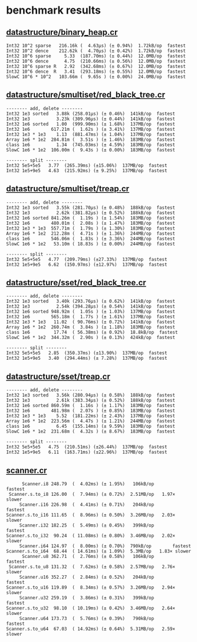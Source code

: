# benchmark results

## [datastructure/binary_heap.cr](https://github.com/yuruhi/crystal_lib/blob/master/benchmarks/datastructure/binary_heap.cr)

```
Int32 10^2 sparse   216.16k (  4.63µs) (± 0.94%)  1.72kB/op  fastest
Int32 10^2 dence    212.62k (  4.70µs) (± 0.42%)  1.72kB/op  fastest
Int32 10^6 sparse     5.33  (187.70ms) (± 0.44%)  12.0MB/op  fastest
Int32 10^6 dence      4.75  (210.66ms) (± 0.56%)  12.0MB/op  fastest
Int32 10^6 sparse R   2.92  (342.68ms) (± 0.67%)  12.0MB/op  fastest
Int32 10^6 dence  R   3.41  (293.18ms) (± 0.55%)  12.0MB/op  fastest
SlowC 10^6 * 10^2   103.66m (  9.65s ) (± 0.00%)  24.0MB/op  fastest
```

## [datastructure/smultiset/red_black_tree.cr](https://github.com/yuruhi/crystal_lib/blob/master/benchmarks/datastructure/smultiset/red_black_tree.cr)

```
-------- add, delete --------
Int32 1e3 sorted   3.88k (258.01µs) (± 0.46%)  141kB/op  fastest
Int32 1e3          3.23k (309.96µs) (± 0.44%)  141kB/op  fastest
Int32 1e6 sorted   1.00  (999.90ms) (± 1.68%)  137MB/op  fastest
Int32 1e6        617.21m (  1.62s ) (± 3.41%)  137MB/op  fastest
Int32 1e3 * 1e3    1.13  (881.47ms) (± 1.04%)  137MB/op  fastest
Array 1e6 * 1e2  284.81m (  3.51s ) (± 1.46%)  183MB/op  fastest
class 1e6          1.34  (745.03ms) (± 4.59%)  183MB/op  fastest
SlowC 1e6 * 1e2  106.00m (  9.43s ) (± 0.00%)  183MB/op  fastest

-------- split --------
Int32 5e5+5e5   3.77  (265.39ms) (±15.06%)  137MB/op  fastest
Int32 1e5+9e5   4.63  (215.92ms) (± 9.25%)  137MB/op  fastest
```

## [datastructure/smultiset/treap.cr](https://github.com/yuruhi/crystal_lib/blob/master/benchmarks/datastructure/smultiset/treap.cr)

```
-------- add, delete --------
Int32 1e3 sorted   3.55k (281.70µs) (± 0.48%)  188kB/op  fastest
Int32 1e3          2.62k (381.82µs) (± 0.52%)  188kB/op  fastest
Int32 1e6 sorted 841.26m (  1.19s ) (± 1.54%)  183MB/op  fastest
Int32 1e6        480.01m (  2.08s ) (± 1.47%)  183MB/op  fastest
Int32 1e3 * 1e3  557.71m (  1.79s ) (± 1.30%)  183MB/op  fastest
Array 1e6 * 1e2  212.28m (  4.71s ) (± 1.36%)  244MB/op  fastest
class 1e6        546.06m (  1.83s ) (± 3.36%)  244MB/op  fastest
SlowC 1e6 * 1e2   53.10m ( 18.83s ) (± 0.00%)  244MB/op  fastest

-------- split --------
Int32 5e5+5e5   4.77  (209.79ms) (±27.33%)  137MB/op  fastest
Int32 1e5+9e5   6.62  (150.97ms) (±12.97%)  137MB/op  fastest
```

## [datastructure/sset/red_black_tree.cr](https://github.com/yuruhi/crystal_lib/blob/master/benchmarks/datastructure/sset/red_black_tree.cr)

```
-------- add, delete --------
Int32 1e3 sorted   3.40k (293.76µs) (± 0.62%)  141kB/op  fastest
Int32 1e3          2.54k (394.28µs) (± 0.54%)  141kB/op  fastest
Int32 1e6 sorted 948.92m (  1.05s ) (± 1.03%)  137MB/op  fastest
Int32 1e6        565.18m (  1.77s ) (± 1.61%)  137MB/op  fastest
Int32 1e3 * 1e3   11.02  ( 90.76ms) (± 0.72%)  141kB/op  fastest
Array 1e6 * 1e2  260.74m (  3.84s ) (± 1.18%)  183MB/op  fastest
class 1e6         17.74  ( 56.38ms) (± 0.92%)  18.8kB/op  fastest
SlowC 1e6 * 1e2  344.32m (  2.90s ) (± 0.13%)  424kB/op  fastest

-------- split --------
Int32 5e5+5e5   2.85  (350.37ms) (±13.90%)  137MB/op  fastest
Int32 1e5+9e5   3.40  (294.44ms) (± 7.28%)  137MB/op  fastest
```

## [datastructure/sset/treap.cr](https://github.com/yuruhi/crystal_lib/blob/master/benchmarks/datastructure/sset/treap.cr)

```
-------- add, delete --------
Int32 1e3 sorted   3.56k (280.94µs) (± 0.58%)  188kB/op  fastest
Int32 1e3          2.61k (383.34µs) (± 0.52%)  188kB/op  fastest
Int32 1e6 sorted 860.59m (  1.16s ) (± 1.17%)  183MB/op  fastest
Int32 1e6        481.98m (  2.07s ) (± 0.85%)  183MB/op  fastest
Int32 1e3 * 1e3    5.52  (181.22ms) (± 2.43%)  137MB/op  fastest
Array 1e6 * 1e2  223.56m (  4.47s ) (± 1.21%)  244MB/op  fastest
class 1e6          6.45  (155.14ms) (± 9.59%)  183MB/op  fastest
SlowC 1e6 * 1e2  231.68m (  4.32s ) (± 8.67%)  183MB/op  fastest

-------- split --------
Int32 5e5+5e5   4.75  (210.51ms) (±26.44%)  137MB/op  fastest
Int32 1e5+9e5   6.11  (163.71ms) (±22.96%)  137MB/op  fastest
```

## [scanner.cr](https://github.com/yuruhi/crystal_lib/blob/master/benchmarks/scanner.cr)

```
      Scanner.i8 248.79  (  4.02ms) (± 1.95%)   106kB/op        fastest
 Scanner.s.to_i8 126.00  (  7.94ms) (± 0.72%)  2.51MB/op   1.97× slower
     Scanner.i16 226.98  (  4.41ms) (± 0.71%)   204kB/op        fastest
Scanner.s.to_i16 111.65  (  8.96ms) (± 0.50%)  3.26MB/op   2.03× slower
     Scanner.i32 182.25  (  5.49ms) (± 0.45%)   399kB/op        fastest
Scanner.s.to_i32  90.24  ( 11.08ms) (± 0.80%)  3.46MB/op   2.02× slower
     Scanner.i64 124.97  (  8.00ms) (± 0.70%)  790kB/op        fastest
Scanner.s.to_i64  68.44  ( 14.61ms) (± 1.09%)  5.3MB/op   1.83× slower
      Scanner.u8 362.71  (  2.76ms) (± 0.58%)   106kB/op        fastest
 Scanner.s.to_u8 131.32  (  7.62ms) (± 0.58%)  2.57MB/op   2.76× slower
     Scanner.u16 352.27  (  2.84ms) (± 0.52%)   204kB/op        fastest
Scanner.s.to_u16 119.89  (  8.34ms) (± 0.57%)  3.26MB/op   2.94× slower
     Scanner.u32 259.19  (  3.86ms) (± 0.31%)   399kB/op        fastest
Scanner.s.to_u32  98.10  ( 10.19ms) (± 0.42%)  3.46MB/op   2.64× slower
     Scanner.u64 173.73  (  5.76ms) (± 0.39%)   790kB/op        fastest
Scanner.s.to_u64  67.03  ( 14.92ms) (± 0.64%)  5.31MB/op   2.59× slower
```

